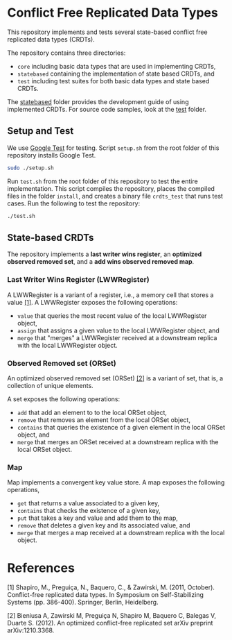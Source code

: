 # Conflict Free Replicated Data Types

This repository implements and tests several state-based conflict free replicated data types (CRDTs).

The repository contains three directories:
- `core` including basic data types that are used in implementing CRDTs,
- `statebased` containing the implementation of state based CRDTs, and
- `test` including test suites for both basic data types and state based CRDTs.

The [statebased](https://github.com/miladghaznavi/crdts/tree/master/statebased) folder
provides the development guide of using implemented CRDTs. For source code samples, look
at the [test](https://github.com/miladghaznavi/crdts/tree/master/test) folder.

## Setup and Test
We use [Google Test](https://github.com/google/googletest) for testing.
Script `setup.sh` from the root folder of this repository installs Google Test.

```bash
sudo ./setup.sh
```

Run `test.sh` from the root folder of this repository to test the entire implementation.
This script compiles the repository, places the compiled files in the folder `install`, and 
creates a binary file `crdts_test` that runs test cases. Run the following to test the repository:

```bash
./test.sh
```

## State-based CRDTs
The repository implements a __last writer wins register__, an __optimized observed removed set__, and a 
__add wins observed removed map__.

### Last Writer Wins Register (LWWRegister)
A LWWRegister is a variant of a register, i.e., a memory cell that stores a value [[1]](#1).
A LWWRegister exposes the following operations:
- `value` that queries the most recent value of the local LWWRegister object,
- `assign` that assigns a given value to the local LWWRegister object, and
- `merge` that "merges" a LWWRegister received at a downstream replica with the local LWWRegister object.

### Observed Removed set (ORSet)
An optimized observed removed set (ORSet) [[2]](#2) is a variant of set, that is, a collection of
unique elements.

A set exposes the following operations:
- `add` that add an element to to the local ORSet object,
- `remove` that removes an element from the local ORSet object,
- `contains` that queries the existence of a given element in the local ORSet object, and
- `merge` that merges an ORSet received at a downstream replica with the local ORSet object.

### Map
Map implements a convergent key value store. A map exposes the following operations,
- `get` that returns a value associated to a given key,
- `contains` that checks the existence of a given key,
- `put` that takes a key and value and add them to the map,
- `remove` that deletes a given key and its associated value, and 
- `merge` that merges a map received at a downstream replica with the local object. 

# References
<a id="1">[1]</a>
Shapiro, M., Preguiça, N., Baquero, C., & Zawirski, M. (2011, October). Conflict-free replicated data types. In Symposium on Self-Stabilizing Systems (pp. 386-400). Springer, Berlin, Heidelberg.

<a id="2">[2]</a> 
Bieniusa A, Zawirski M, Preguiça N, Shapiro M, Baquero C, Balegas V, Duarte S. (2012). 
An optimized conflict-free replicated set
arXiv preprint arXiv:1210.3368.
